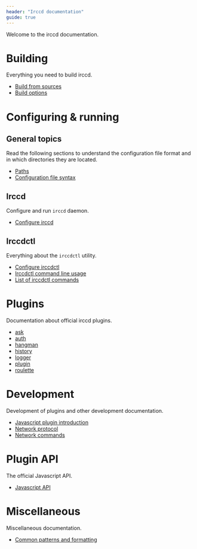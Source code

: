 ```yaml
---
header: "Irccd documentation"
guide: true
---
```


Welcome to the irccd documentation.

# Building

Everything you need to build irccd.

  - [Build from sources](build/build-from-sources.html)
  - [Build options](build/build-options.html)

# Configuring & running

## General topics

Read the following sections to understand the configuration file format and in
which directories they are located.

  - [Paths](irccd/paths.html)
  - [Configuration file syntax](misc/configuration-syntax.html)

## Irccd

Configure and run `irccd` daemon.

  - [Configure irccd](irccd/configuring.html)

## Irccdctl

Everything about the `irccdctl` utility.

  - [Configure irccdctl](irccdctl/configuring.html)
  - [Irccdctl command line usage](irccdctl/usage.html)
  - [List of irccdctl commands](irccdctl/commands.html)

# Plugins

Documentation about official irccd plugins.

  - [ask](plugin/ask.html)
  - [auth](plugin/auth.html)
  - [hangman](plugin/hangman.html)
  - [history](plugin/history.html)
  - [logger](plugin/logger.html)
  - [plugin](plugin/plugin.html)
  - [roulette](plugin/roulette.html)

# Development

Development of plugins and other development documentation.

  - [Javascript plugin introduction](dev/plugin-javascript-introduction.html)
  - [Network protocol](dev/socket-protocol.html)
  - [Network commands](dev/socket-commands.html)

# Plugin API

The official Javascript API.

  - [Javascript API](api/index.html)

# Miscellaneous

Miscellaneous documentation.

  - [Common patterns and formatting](misc/common-patterns-and-formatting.html)
